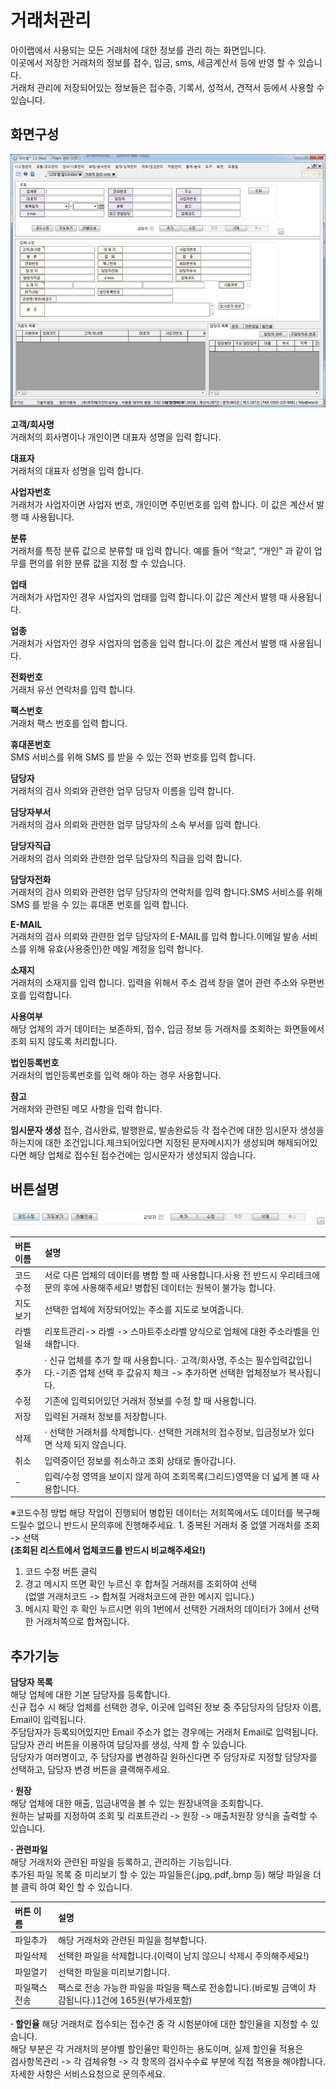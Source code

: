 # 거래처관리

아이랩에서 사용되는 모든 거래처에 대한 정보를 관리 하는 화면입니다.  
이곳에서 저장한 거래처의 정보를 접수, 입금, sms, 세금계산서 등에 반영 할 수 있습니다.  
거래처 관리에 저장되어있는 정보들은 접수증, 기록서, 성적서, 견적서 등에서 사용할 수 있습니다.

## 화면구성

![](../.gitbook/assets/20%20%285%29.png)

**고객/회사명**  
거래처의 회사명이나 개인이면 대표자 성명을 입력 합니다.

**대표자**  
거래처의 대표자 성명을 입력 합니다.

**사업자번호**  
거래처가 사업자이면 사업자 번호, 개인이면 주민번호를 입력 합니다. 이 값은 계산서 발행 때 사용됩니다.

**분류**  
거래처를 특정 분류 값으로 분류할 때 입력 합니다. 예를 들어 “학교”, “개인” 과 같이 업무를 편의를 위한 분류 값을 지정 할 수 있습니다.

**업태**  
거래처가 사업자인 경우 사업자의 업태를 입력 합니다.이 값은 계산서 발행 때 사용됩니다.

**업종**  
거래처가 사업자인 경우 사업자의 업종을 입력 합니다.이 값은 계산서 발행 때 사용됩니다.

**전화번호**  
거래처 유선 연락처를 입력 합니다.

**팩스번호**  
거래처 팩스 번호를 입력 합니다.

**휴대폰번호**  
SMS 서비스를 위해 SMS 를 받을 수 있는 전화 번호를 입력 합니다.

**담당자**  
거래처의 검사 의뢰와 관련한 업무 담당자 이름을 입력 합니다.

**담당자부서**  
거래처의 검사 의뢰와 관련한 업무 담당자의 소속 부서를 입력 합니다.

**담당자직급**  
거래처의 검사 의뢰와 관련한 업무 담당자의 직급을 입력 합니다.

**담당자전화**  
거래처의 검사 의뢰와 관련한 업무 담당자의 연락처를 입력 합니다.SMS 서비스를 위해 SMS 를 받을 수 있는 휴대폰 번호를 입력 합니다.

**E-MAIL**  
거래처의 검사 의뢰와 관련한 업무 담당자의 E-MAIL를 입력 합니다.이메일 발송 서비스를 위해 유효\(사용중인\)한 메일 계정을 입력 합니다.

**소재지**  
거래처의 소재지를 입력 합니다. 입력을 위해서 주소 검색 창을 열어 관련 주소와 우편번호를 입력합니다.

**사용여부**  
해당 업체의 과거 데이터는 보존하되, 접수, 입금 정보 등 거래처를 조회하는 화면들에서 조회 되지 않도록 처리합니다.

**법인등록번호**  
거래처의 법인등록번호를 입력 해야 하는 경우 사용합니다.

**참고**  
거래처와 관련된 메모 사항을 입력 합니다.

**임시문자 생성** 접수, 검사완료, 발행완료, 발송완료등 각 접수건에 대한 임시문자 생성을 하는지에 대한 조건입니다.체크되어있다면 지정된 문자메시지가 생성되며 해제되어있다면 해당 업체로 접수된 접수건에는 임시문자가 생성되지 않습니다.

## 버튼설명

![](../.gitbook/assets/21%20%286%29.png)

| 버튼 이름 | 설명 |
| :--- | :--- |
| 코드수정 | 서로 다른 업체의 데이터를 병합 할 때 사용합니다.사용 전 반드시 우리테크에 문의 후에 사용해주세요! 병합된 데이터는 원복이 불가능 합니다. |
| 지도보기 | 선택한 업체에 저장되어있는 주소를 지도로 보여줍니다. |
| 라벨일쇄 | 리포트관리-&gt; 라벨 -&gt; 스마트주소라벨 양식으로 업체에 대한 주소라벨을 인쇄합니다. |
| 추가 | · 신규 업체를 추가 할 때 사용합니다.· 고객/회사명, 주소는 필수입력값입니다.-기존 업체 선택 후 값유지 체크 -&gt; 추가하면 선택한 업체정보가 복사됩니다. |
| 수정 | 기존에 입력되어있던 거래처 정보를 수정 할 때 사용합니다. |
| 저장 | 입력된 거래처 정보를 저장합니다. |
| 삭제 | · 선택한 거래처를 삭제합니다.· 선택한 거래처의 접수정보, 입금정보가 있다면 삭제 되지 않습니다. |
| 취소 | 입력중이던 정보를 취소하고 조회 상태로 돌아갑니다. |
| - | 입력/수정 영역을 보이지 않게 하여 조회목록\(그리드\)영역을 더 넓게 볼 때 사용합니다. |

※코드수정 방법 해당 작업이 진행되어 병합된 데이터는 저희쪽에서도 데이터를 복구해 드릴수 없으니 반드시 문의후에 진행해주세요. 1. 중복된 거래처 중 없앨 거래처를 조회 -&gt; 선택  
**\(조회된 리스트에서 업체코드를 반드시 비교해주세요!\)**  
1. 코드 수정 버튼 클릭  
1. 경고 메시지 뜨면 확인 누르신 후 합쳐질 거래처를 조회하여 선택  
\(없앨 거래처코드 -&gt; 합쳐질 거래처코드에 관한 메시지 입니다.\)  
1. 메시지 확인 후 확인 누르시면 위의 1번에서 선택한 거래처의 데이터가 3에서 선택한 거래처쪽으로 합쳐집니다.

## 추가기능

**담당자 목록**  
해당 업체에 대한 기본 담당자를 등록합니다.  
신규 접수 시 해당 업체를 선택한 경우, 이곳에 입력된 정보 중 주담당자의 담당자 이름, Email이 입력됩니다.  
주담담자가 등록되어있지만 Email 주소가 없는 경우에는 거래처 Email로 입력됩니다.  
담당자 관리 버튼을 이용하여 담당자를 생성, 삭제 할 수 있습니다.  
담당자가 여러명이고, 주 담당자를 변경하길 원하신다면 주 담당자로 지정할 담당자를 선택하고, 담당자 변경 버튼을 클랙해주세요.

**· 원장**  
해당 업체에 대한 매출, 입금내역을 볼 수 있는 원장내역을 조회합니다.  
원하는 날짜를 지정하여 조회 및 리포트관리 -&gt; 원장 -&gt; 매출처원장 양식을 출력할 수 있습니다.

**· 관련파일**  
해당 거래처와 관련된 파일을 등록하고, 관리하는 기능입니다.  
추가된 파일 목록 중 미리보기 할 수 있는 파일들은\(.jpg,.pdf,.bmp 등\) 해당 파일을 더블 클릭 하여 확인 할 수 있습니다.

| 버튼 이름 | 설명 |
| :--- | :--- |
| 파일추가 | 해당 거래처와 관련된 파일을 첨부합니다. |
| 파일삭제 | 선택한 파일을 삭제합니다.\(이력이 남지 않으니 삭제시 주의해주세요!\) |
| 파일열기 | 선택한 파일을 미리보기합니다. |
| 파일팩스전송 | 팩스로 전송 가능한 파일을 파일을 팩스로 전송합니다.\(바로빌 금액이 차감됩니다.\)1건에 165원\(부가세포함\) |

**· 할인율** 해당 거래처로 접수되는 접수건 중 각 시험분야에 대한 할인율을 지정할 수 있습니다.  
해당 부분은 각 거래처의 분야별 할인율만 확인하는 용도이며, 실제 할인율 적용은  
검사항목관리 -&gt; 각 검체유형 -&gt; 각 항목의 검사수수료 부분에 직접 적용을 해야합니다.  
자세한 사항은 서비스요청으로 문의주세요.


